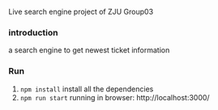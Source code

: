 Live search engine project of ZJU Group03

### introduction

a search engine to get newest ticket information


### Run

1. `npm install`  install all the dependencies
2. `npm run start`   running in browser: http://localhost:3000/



